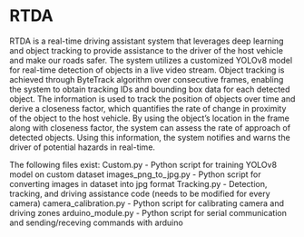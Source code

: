 # RTDA
RTDA is a real-time driving assistant system that leverages deep learning and object tracking to provide assistance to the driver of the host vehicle and make our roads safer. 
The system utilizes a customized YOLOv8 model for real-time detection of objects in a live video stream. 
Object tracking is achieved through ByteTrack algorithm over consecutive frames, enabling the system to obtain tracking IDs and bounding box data for each detected object. 
The information is used to track the position of objects over time and derive a closeness factor, which quantifies the rate of change in proximity of the object to the host vehicle. 
By using the object’s location in the frame along with closeness factor, the system can assess the rate of approach of detected objects. 
Using this information, the system notifies and warns the driver of potential hazards in real-time.

The following files exist:
Custom.py - Python script for training YOLOv8 model on custom dataset
images_png_to_jpg.py - Python script for converting images in dataset into jpg format
Tracking.py - Detection, tracking, and driving assistance code (needs to be modified for every camera)
camera_calibration.py - Python script for calibrating camera and driving zones
arduino_module.py - Python script for serial communication and sending/receving commands with arduino
